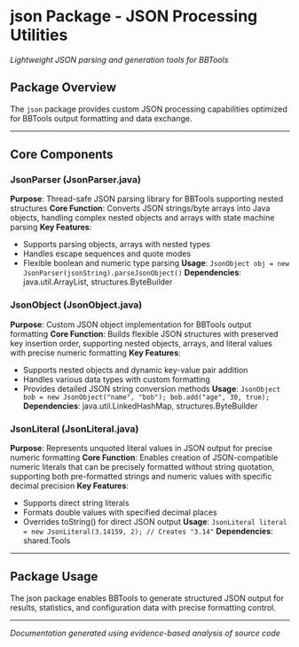 # json Package - JSON Processing Utilities
*Lightweight JSON parsing and generation tools for BBTools*

## Package Overview
The `json` package provides custom JSON processing capabilities optimized for BBTools output formatting and data exchange.

---

## Core Components

### JsonParser (JsonParser.java)
**Purpose**: Thread-safe JSON parsing library for BBTools supporting nested structures
**Core Function**: Converts JSON strings/byte arrays into Java objects, handling complex nested objects and arrays with state machine parsing
**Key Features**: 
  - Supports parsing objects, arrays with nested types
  - Handles escape sequences and quote modes
  - Flexible boolean and numeric type parsing
**Usage**: `JsonObject obj = new JsonParser(jsonString).parseJsonObject()`
**Dependencies**: java.util.ArrayList, structures.ByteBuilder

### JsonObject (JsonObject.java)
**Purpose**: Custom JSON object implementation for BBTools output formatting
**Core Function**: Builds flexible JSON structures with preserved key insertion order, supporting nested objects, arrays, and literal values with precise numeric formatting
**Key Features**: 
- Supports nested objects and dynamic key-value pair addition
- Handles various data types with custom formatting
- Provides detailed JSON string conversion methods
**Usage**: `JsonObject bob = new JsonObject("name", "bob"); bob.add("age", 30, true);`
**Dependencies**: java.util.LinkedHashMap, structures.ByteBuilder

### JsonLiteral (JsonLiteral.java)
**Purpose**: Represents unquoted literal values in JSON output for precise numeric formatting
**Core Function**: Enables creation of JSON-compatible numeric literals that can be precisely formatted without string quotation, supporting both pre-formatted strings and numeric values with specific decimal precision
**Key Features**: 
- Supports direct string literals
- Formats double values with specified decimal places
- Overrides toString() for direct JSON output
**Usage**: `JsonLiteral literal = new JsonLiteral(3.14159, 2); // Creates "3.14"`
**Dependencies**: shared.Tools

---

## Package Usage
The json package enables BBTools to generate structured JSON output for results, statistics, and configuration data with precise formatting control.

---
*Documentation generated using evidence-based analysis of source code*